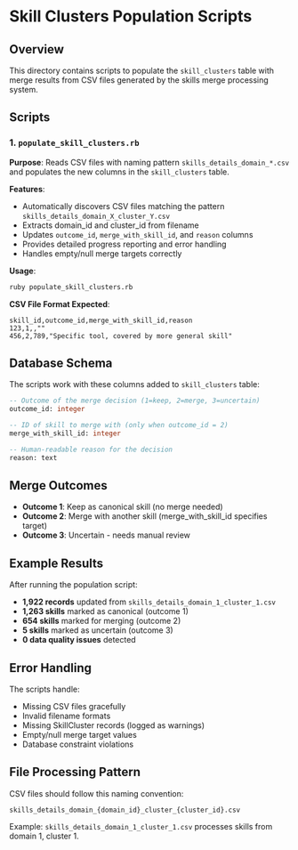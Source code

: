 # Skill Clusters Population Scripts

## Overview

This directory contains scripts to populate the `skill_clusters` table with merge results from CSV files generated by the skills merge processing system.

## Scripts

### 1. `populate_skill_clusters.rb`

**Purpose**: Reads CSV files with naming pattern `skills_details_domain_*.csv` and populates the new columns in the `skill_clusters` table.

**Features**:
- Automatically discovers CSV files matching the pattern `skills_details_domain_X_cluster_Y.csv`
- Extracts domain_id and cluster_id from filename
- Updates `outcome_id`, `merge_with_skill_id`, and `reason` columns
- Provides detailed progress reporting and error handling
- Handles empty/null merge targets correctly

**Usage**:
```bash
ruby populate_skill_clusters.rb
```

**CSV File Format Expected**:
```csv
skill_id,outcome_id,merge_with_skill_id,reason
123,1,,""
456,2,789,"Specific tool, covered by more general skill"
```

## Database Schema

The scripts work with these columns added to `skill_clusters` table:

```sql
-- Outcome of the merge decision (1=keep, 2=merge, 3=uncertain)
outcome_id: integer

-- ID of skill to merge with (only when outcome_id = 2)
merge_with_skill_id: integer  

-- Human-readable reason for the decision
reason: text
```

## Merge Outcomes

- **Outcome 1**: Keep as canonical skill (no merge needed)
- **Outcome 2**: Merge with another skill (merge_with_skill_id specifies target)
- **Outcome 3**: Uncertain - needs manual review

## Example Results

After running the population script:
- **1,922 records** updated from `skills_details_domain_1_cluster_1.csv`
- **1,263 skills** marked as canonical (outcome 1)
- **654 skills** marked for merging (outcome 2)
- **5 skills** marked as uncertain (outcome 3)
- **0 data quality issues** detected

## Error Handling

The scripts handle:
- Missing CSV files gracefully
- Invalid filename formats
- Missing SkillCluster records (logged as warnings)
- Empty/null merge target values
- Database constraint violations

## File Processing Pattern

CSV files should follow this naming convention:
```
skills_details_domain_{domain_id}_cluster_{cluster_id}.csv
```

Example: `skills_details_domain_1_cluster_1.csv` processes skills from domain 1, cluster 1.
